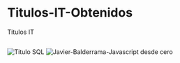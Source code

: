 # Titulos-IT-Obtenidos
Titulos IT
##
![Titulo SQL](https://user-images.githubusercontent.com/99737747/181020980-91c52b26-eaa4-43d8-94bf-70e226a0a21f.jpeg)
![Javier-Balderrama-Javascript desde cero](https://user-images.githubusercontent.com/99737747/182398192-e1e6ca89-f6a1-439d-a5e7-f54a263771ba.jpg)
